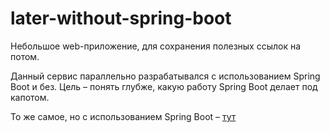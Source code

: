 # later-without-spring-boot

Небольшое web-приложение, для сохранения полезных ссылок на потом.

Данный сервис параллельно разрабатывался с использованием Spring Boot и без. Цель – понять глубже, какую работу Spring Boot делает под капотом.

То же самое, но с использованием Spring Boot – [тут](https://github.com/PavlovILYA/later-with-sping-boot)
